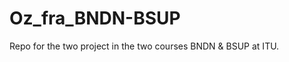 Oz_fra_BNDN-BSUP
================

Repo for the two project in the two courses BNDN &amp; BSUP at ITU.